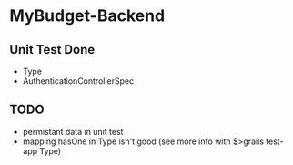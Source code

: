 # MyBudget-Backend

Unit Test Done
--------------
* Type
* AuthenticationControllerSpec


TODO
----

* permistant data in unit test
* mapping hasOne in Type isn't good (see more info with $>grails test-app Type)
